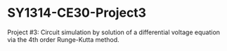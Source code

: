 SY1314-CE30-Project3
====================

Project #3: Circuit simulation by solution of a differential voltage equation via the 4th order Runge-Kutta method.
